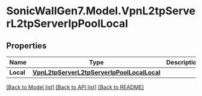 # SonicWallGen7.Model.VpnL2tpServerL2tpServerIpPoolLocal

## Properties

Name | Type | Description | Notes
------------ | ------------- | ------------- | -------------
**Local** | [**VpnL2tpServerL2tpServerIpPoolLocalLocal**](VpnL2tpServerL2tpServerIpPoolLocalLocal.md) |  | [optional] 

[[Back to Model list]](../README.md#documentation-for-models) [[Back to API list]](../README.md#documentation-for-api-endpoints) [[Back to README]](../README.md)

